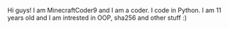 Hi guys! I am MinecraftCoder9 and I am a coder.
I code in Python.
I am 11 years old and I am intrested in OOP, sha256 and other stuff :)


